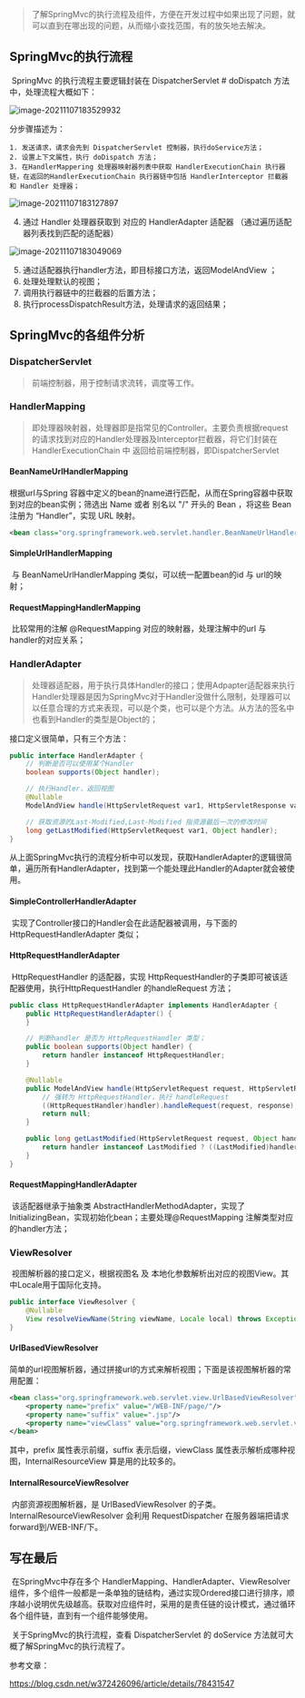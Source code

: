 > 了解SpringMvc的执行流程及组件，方便在开发过程中如果出现了问题，就可以直到在哪出现的问题，从而缩小查找范围，有的放矢地去解决。

## SpringMvc的执行流程

​	SpringMvc 的执行流程主要逻辑封装在 DispatcherServlet # doDispatch 方法中，处理流程大概如下：

![image-20211107183529932](C:\Users\lsk\AppData\Roaming\Typora\typora-user-images\image-20211107183529932.png)

分步骤描述为：

 	1. 发送请求，请求会先到 DispatcherServlet 控制器，执行doService方法；
 	2. 设置上下文属性，执行 doDispatch 方法；
 	3. 在HandlerMappering 处理器映射器列表中获取 HandlerExecutionChain 执行器链，在返回的HandlerExecutionChain 执行器链中包括 HandlerInterceptor 拦截器 和 Handler 处理器；

![image-20211107183127897](C:\Users\lsk\AppData\Roaming\Typora\typora-user-images\image-20211107183127897.png)

4. 通过 Handler 处理器获取到 对应的 HandlerAdapter 适配器 （通过遍历适配器列表找到匹配的适配器）

![image-20211107183049069](C:\Users\lsk\AppData\Roaming\Typora\typora-user-images\image-20211107183049069.png)

5. 通过适配器执行handler方法，即目标接口方法，返回ModelAndView ；
6. 处理处理默认的视图；
7. 调用执行器链中的拦截器的后置方法；
8. 执行processDispatchResult方法，处理请求的返回结果；



## SpringMvc的各组件分析

### DispatcherServlet

> 前端控制器，用于控制请求流转，调度等工作。

### HandlerMapping

> 即处理器映射器，处理器即是指常见的Controller。主要负责根据request的请求找到对应的Handler处理器及Interceptor拦截器，将它们封装在 HandlerExecutionChain 中 返回给前端控制器，即DispatcherServlet

#### BeanNameUrlHandlerMapping

根据url与Spring 容器中定义的bean的name进行匹配，从而在Spring容器中获取到对应的bean实例；筛选出 Name 或者 别名以 "/" 开头的 Bean ，将这些 Bean 注册为 “Handler”，实现 URL 映射。

```xml
<bean class="org.springframework.web.servlet.handler.BeanNameUrlHandlerMapping" id="beanNameUrlHandlerMapping"/>
```

#### SimpleUrlHandlerMapping

​	与 BeanNameUrlHandlerMapping 类似，可以统一配置bean的id 与 url的映射；



#### RequestMappingHandlerMapping

​	比较常用的注解 @RequestMapping 对应的映射器，处理注解中的url 与 handler的对应关系；



### HandlerAdapter

> 处理器适配器，用于执行具体Handler的接口；使用Adpapter适配器来执行Handler处理器是因为SpringMvc对于Handler没做什么限制，处理器可以以任意合理的方式来表现，可以是个类，也可以是个方法。从方法的签名中也看到Handler的类型是Object的；

接口定义很简单，只有三个方法：

```java
public interface HandlerAdapter {
    // 判断是否可以使用某个Handler
    boolean supports(Object handler);

	// 执行Handler，返回视图	
    @Nullable
    ModelAndView handle(HttpServletRequest var1, HttpServletResponse var2, Object handler) throws Exception;

	// 获取资源的Last-Modified,Last-Modified 指资源最后一次的修改时间
    long getLastModified(HttpServletRequest var1, Object handler);
}
```

​	从上面SpringMvc执行的流程分析中可以发现，获取HandlerAdapter的逻辑很简单，遍历所有HandlerAdapter，找到第一个能处理此Handler的Adapter就会被使用。



#### SimpleControllerHandlerAdapter

​	实现了Controller接口的Handler会在此适配器被调用，与下面的 HttpRequestHandlerAdapter 类似；

#### HttpRequestHandlerAdapter

​	HttpRequestHandler 的适配器，实现 HttpRequestHandler的子类即可被该适配器使用，执行HttpRequestHandler 的handleRequest 方法；

```java
public class HttpRequestHandlerAdapter implements HandlerAdapter {
    public HttpRequestHandlerAdapter() {
    }

	// 判断handler 是否为 HttpRequestHandler 类型； 
    public boolean supports(Object handler) {
        return handler instanceof HttpRequestHandler;
    }

    @Nullable
    public ModelAndView handle(HttpServletRequest request, HttpServletResponse response, Object handler) throws Exception {
    	// 强转为 HttpRequestHandler，执行 handleRequest
        ((HttpRequestHandler)handler).handleRequest(request, response);
        return null;
    }

    public long getLastModified(HttpServletRequest request, Object handler) {
        return handler instanceof LastModified ? ((LastModified)handler).getLastModified(request) : -1L;
    }
}
```



#### RequestMappingHandlerAdapter

​	该适配器继承于抽象类 AbstractHandlerMethodAdapter，实现了InitializingBean，实现初始化bean；主要处理@RequestMapping 注解类型对应的handler方法；



### ViewResolver

​	视图解析器的接口定义，根据视图名 及 本地化参数解析出对应的视图View。其中Locale用于国际化支持。

```java
public interface ViewResolver {
    @Nullable
    View resolveViewName(String viewName, Locale local) throws Exception;
}
```

#### UrlBasedViewResolver

​	简单的url视图解析器，通过拼接url的方式来解析视图；下面是该视图解析器的常用配置：

```xml
<bean class="org.springframework.web.servlet.view.UrlBasedViewResolver">
    <property name="prefix" value="/WEB-INF/page/"/>
    <property name="suffix" value=".jsp"/>
    <property name="viewClass" value="org.springframework.web.servlet.view.InternalResourceView"/>
</bean>
```

其中，prefix 属性表示前缀，suffix 表示后缀，viewClass 属性表示解析成哪种视图，InternalResourceView 算是用的比较多的。


#### InternalResourceViewResolver

​	内部资源视图解析器，是 UrlBasedViewResolver 的子类。 InternalResourceViewResolver  会利用 RequestDispatcher 在服务器端把请求forward到/WEB-INF/下。



## 写在最后

​	在SpringMvc中存在多个 HandlerMapping、HandlerAdapter、ViewResolver组件，多个组件一般都是一条单独的链结构，通过实现Ordered接口进行排序，顺序越小说明优先级越高。获取对应组件时，采用的是责任链的设计模式，通过循环各个组件链，直到有一个组件能够使用。

​	关于SpringMvc的执行流程，查看 DispatcherServlet 的 doService 方法就可大概了解SpringMvc的执行流程了。





参考文章：

https://blog.csdn.net/w372426096/article/details/78431547
